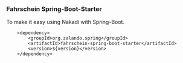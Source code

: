 ### Fahrschein Spring-Boot-Starter

To make it easy using Nakadi with Spring-Boot.

```
    <dependency>
        <groupId>org.zalando.spring</groupId>
        <artifactId>fahrschein-spring-boot-starter</artifactId>
        <version>${version}</version>
    </dependency>
```
